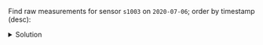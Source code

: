 Find raw measurements for sensor `s1003` on `2020-07-06`; order by timestamp (desc):

<details>
  <summary>Solution</summary>
```
SELECT timestamp, value 
FROM temperatures_by_sensor
WHERE sensor = 's1003'
  AND date   = '2020-07-06';
```{{execute}}
</details>